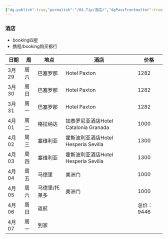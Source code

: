 ```yaml
---
{"dg-publish":true,"permalink":"/04_Tip/酒店/","dgPassFrontmatter":true}
---
```


### 酒店
+ booking四星
+ 携程/booking购买都行

| 日期   | 周   | 地点      | 酒店                             | 价格      |
| ---- | --- | ------- | ------------------------------ | ------- |
| 3月29 | 周六  | 巴塞罗那    | Hotel Paxton                   | 1282    |
| 3月30 | 周日  | 巴塞罗那    | Hotel Paxton                   | 1282    |
| 3月31 | 周一  | 巴塞罗那    | Hotel Paxton                   | 1282    |
| 4月01 | 周二  | 格拉纳达    | 加泰罗尼亚酒店Hotel Catalonia Granada | 1000    |
| 4月02 | 周三  | 塞维利亚    | 霍斯波利亚酒店Hotel Hesperia Sevilla  | 1300    |
| 4月03 | 周四  | 塞维利亚    | 霍斯波利亚酒店Hotel Hesperia Sevilla  | 1300    |
| 4月04 | 周五  | 马德里     | 美洲门                            | 1000    |
| 4月05 | 周六  | 马德里/托莱多 | 美洲门                            | 1000    |
| 4月06 | 周日  | 返航      |                                | 总价：9446 |
| 4月07 | 周一  | 到家      |                                |         |

